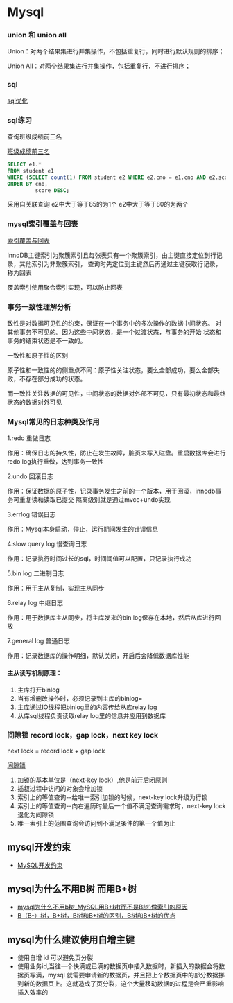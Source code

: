 # Mysql

### union 和 union all

Union：对两个结果集进行并集操作，不包括重复行，同时进行默认规则的排序；

Union All：对两个结果集进行并集操作，包括重复行，不进行排序；

### sql

[sql优化](https://www.cnblogs.com/wangqingming/p/9656999.html)

### sql练习

查询班级成绩前三名

[班级成绩前三名](https://blog.csdn.net/qq_35119422/article/details/81941696?utm_medium=distribute.pc_aggpage_search_result.none-task-blog-2~all~first_rank_v2~rank_v28-2-81941696.nonecase&utm_term=mysql%E7%8F%AD%E7%BA%A7%E6%88%90%E7%BB%A9%E6%9F%A5%E8%AF%A2&spm=1000.2123.3001.4430)

```sql
SELECT e1.*
FROM student e1
WHERE (SELECT count(1) FROM student e2 WHERE e2.cno = e1.cno AND e2.score >= e1.score) <= 3
ORDER BY cno,
         score DESC;
```

采用自关联查询 e2中大于等于85的为1个 e2中大于等于80的为两个

### mysql索引覆盖与回表

[索引覆盖与回表](https://www.jianshu.com/p/8991cbca3854)

InnoDB主键索引为聚簇索引且每张表只有一个聚簇索引，由主键直接定位到行记录，其他索引为非聚簇索引， 查询时先定位到主键然后再通过主键获取行记录，称为回表

覆盖索引使用聚合索引实现，可以防止回表

### 事务一致性理解分析

致性是对数据可见性的约束，保证在一个事务中的多次操作的数据中间状态。 对其他事务不可见的。因为这些中间状态，是一个过渡状态，与事务的开始 状态和事务的结束状态是不一致的。

一致性和原子性的区别

原子性和一致性的的侧重点不同：原子性关注状态，要么全部成功，要么全部失败，不存在部分成功的状态。

而一致性关注数据的可见性，中间状态的数据对外部不可见，只有最初状态和最终状态的数据对外可见

### Mysql常见的日志种类及作用

1.redo 重做日志

作用：确保日志的持久性，防止在发生故障，脏页未写入磁盘。重启数据库会进行redo log执行重做，达到事务一致性

2.undo 回滚日志

作用：保证数据的原子性，记录事务发生之前的一个版本，用于回滚，innodb事务可重复读和读取已提交 隔离级别就是通过mvcc+undo实现

3.errlog 错误日志

作用：Mysql本身启动，停止，运行期间发生的错误信息

4.slow query log 慢查询日志

作用：记录执行时间过长的sql，时间阈值可以配置，只记录执行成功

5.bin log 二进制日志

作用：用于主从复制，实现主从同步

6.relay log 中继日志

作用：用于数据库主从同步，将主库发来的bin log保存在本地，然后从库进行回放

7.general log 普通日志

作用：记录数据库的操作明细，默认关闭，开启后会降低数据库性能

#### 主从读写机制原理：

1. 主库打开binlog
2. 当有增删改操作时，必须记录到主库的binlog=
3. 主库通过IO线程把binlog里的内容传给从库relay log
4. 从库sql线程负责读取relay log里的信息并应用到数据库

### 间隙锁 record lock，gap lock，next key lock

next lock = record lock + gap lock

[间隙锁](https://www.jianshu.com/p/32904ee07e56)

1. 加锁的基本单位是（next-key lock）,他是前开后闭原则
2. 插叙过程中访问的对象会增加锁
3. 索引上的等值查询--给唯一索引加锁的时候，next-key lock升级为行锁
4. 索引上的等值查询--向右遍历时最后一个值不满足查询需求时，next-key lock 退化为间隙锁
5. 唯一索引上的范围查询会访问到不满足条件的第一个值为止

## mysql开发约束

* [MySQL开发约束](https://blog.csdn.net/xcy1193068639/article/details/109263167)

## mysql为什么不用B树 而用B+树

* [mysql为什么不用b树_MySQL用B+树(而不是B树)做索引的原因](https://blog.csdn.net/weixin_29563497/article/details/113284907)
* [B（B-）树，B+树，B树和B+树的区别，B树和B+树的优点](https://blog.csdn.net/weixin_42228338/article/details/97684517)

## mysql为什么建议使用自增主键

* 使用自增 id 可以避免页分裂
* 使用业务id,当往一个快满或已满的数据页中插入数据时，新插入的数据会将数据页写满，mysql 就需要申请新的数据页，并且把上个数据页中的部分数据挪到新的数据页上。这就造成了页分裂，这个大量移动数据的过程是会严重影响插入效率的
